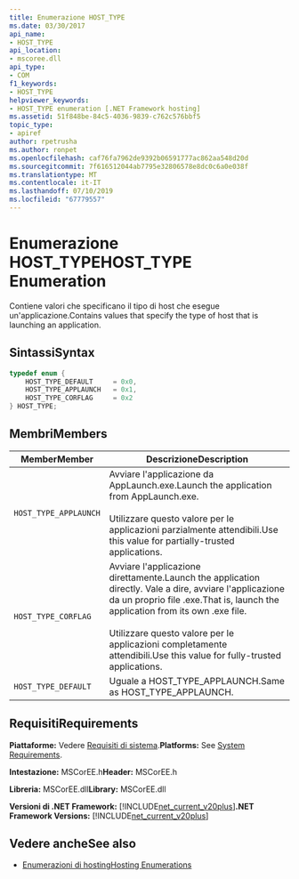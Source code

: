 ```yaml
---
title: Enumerazione HOST_TYPE
ms.date: 03/30/2017
api_name:
- HOST_TYPE
api_location:
- mscoree.dll
api_type:
- COM
f1_keywords:
- HOST_TYPE
helpviewer_keywords:
- HOST_TYPE enumeration [.NET Framework hosting]
ms.assetid: 51f848be-84c5-4036-9839-c762c576bbf5
topic_type:
- apiref
author: rpetrusha
ms.author: ronpet
ms.openlocfilehash: caf76fa7962de9392b06591777ac862aa548d20d
ms.sourcegitcommit: 7f616512044ab7795e32806578e8dc0c6a0e038f
ms.translationtype: MT
ms.contentlocale: it-IT
ms.lasthandoff: 07/10/2019
ms.locfileid: "67779557"
---
```

# <a name="hosttype-enumeration"></a><span data-ttu-id="5bc91-102">Enumerazione HOST_TYPE</span><span class="sxs-lookup"><span data-stu-id="5bc91-102">HOST_TYPE Enumeration</span></span>
<span data-ttu-id="5bc91-103">Contiene valori che specificano il tipo di host che esegue un'applicazione.</span><span class="sxs-lookup"><span data-stu-id="5bc91-103">Contains values that specify the type of host that is launching an application.</span></span>  
  
## <a name="syntax"></a><span data-ttu-id="5bc91-104">Sintassi</span><span class="sxs-lookup"><span data-stu-id="5bc91-104">Syntax</span></span>  
  
```cpp  
typedef enum {  
    HOST_TYPE_DEFAULT     = 0x0,  
    HOST_TYPE_APPLAUNCH   = 0x1,  
    HOST_TYPE_CORFLAG     = 0x2  
} HOST_TYPE;  
```  
  
## <a name="members"></a><span data-ttu-id="5bc91-105">Membri</span><span class="sxs-lookup"><span data-stu-id="5bc91-105">Members</span></span>  
  
|<span data-ttu-id="5bc91-106">Member</span><span class="sxs-lookup"><span data-stu-id="5bc91-106">Member</span></span>|<span data-ttu-id="5bc91-107">Descrizione</span><span class="sxs-lookup"><span data-stu-id="5bc91-107">Description</span></span>|  
|------------|-----------------|  
|`HOST_TYPE_APPLAUNCH`|<span data-ttu-id="5bc91-108">Avviare l'applicazione da AppLaunch.exe.</span><span class="sxs-lookup"><span data-stu-id="5bc91-108">Launch the application from AppLaunch.exe.</span></span><br /><br /> <span data-ttu-id="5bc91-109">Utilizzare questo valore per le applicazioni parzialmente attendibili.</span><span class="sxs-lookup"><span data-stu-id="5bc91-109">Use this value for partially-trusted applications.</span></span>|  
|`HOST_TYPE_CORFLAG`|<span data-ttu-id="5bc91-110">Avviare l'applicazione direttamente.</span><span class="sxs-lookup"><span data-stu-id="5bc91-110">Launch the application directly.</span></span> <span data-ttu-id="5bc91-111">Vale a dire, avviare l'applicazione da un proprio file .exe.</span><span class="sxs-lookup"><span data-stu-id="5bc91-111">That is, launch the application from its own .exe file.</span></span><br /><br /> <span data-ttu-id="5bc91-112">Utilizzare questo valore per le applicazioni completamente attendibili.</span><span class="sxs-lookup"><span data-stu-id="5bc91-112">Use this value for fully-trusted applications.</span></span>|  
|`HOST_TYPE_DEFAULT`|<span data-ttu-id="5bc91-113">Uguale a HOST_TYPE_APPLAUNCH.</span><span class="sxs-lookup"><span data-stu-id="5bc91-113">Same as HOST_TYPE_APPLAUNCH.</span></span>|  
  
## <a name="requirements"></a><span data-ttu-id="5bc91-114">Requisiti</span><span class="sxs-lookup"><span data-stu-id="5bc91-114">Requirements</span></span>  
 <span data-ttu-id="5bc91-115">**Piattaforme:** Vedere [Requisiti di sistema](../../../../docs/framework/get-started/system-requirements.md).</span><span class="sxs-lookup"><span data-stu-id="5bc91-115">**Platforms:** See [System Requirements](../../../../docs/framework/get-started/system-requirements.md).</span></span>  
  
 <span data-ttu-id="5bc91-116">**Intestazione:** MSCorEE.h</span><span class="sxs-lookup"><span data-stu-id="5bc91-116">**Header:** MSCorEE.h</span></span>  
  
 <span data-ttu-id="5bc91-117">**Libreria:** MSCorEE.dll</span><span class="sxs-lookup"><span data-stu-id="5bc91-117">**Library:** MSCorEE.dll</span></span>  
  
 <span data-ttu-id="5bc91-118">**Versioni di .NET Framework:** [!INCLUDE[net_current_v20plus](../../../../includes/net-current-v20plus-md.md)]</span><span class="sxs-lookup"><span data-stu-id="5bc91-118">**.NET Framework Versions:** [!INCLUDE[net_current_v20plus](../../../../includes/net-current-v20plus-md.md)]</span></span>  
  
## <a name="see-also"></a><span data-ttu-id="5bc91-119">Vedere anche</span><span class="sxs-lookup"><span data-stu-id="5bc91-119">See also</span></span>

- [<span data-ttu-id="5bc91-120">Enumerazioni di hosting</span><span class="sxs-lookup"><span data-stu-id="5bc91-120">Hosting Enumerations</span></span>](../../../../docs/framework/unmanaged-api/hosting/hosting-enumerations.md)
